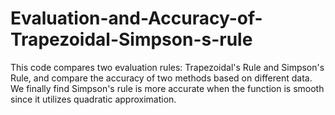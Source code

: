 # Evaluation-and-Accuracy-of-Trapezoidal-Simpson-s-rule
This code compares two evaluation rules: Trapezoidal's Rule and Simpson's Rule, and compare the accuracy of two methods based on different data. We finally find Simpson's rule is more accurate when the function is smooth since it utilizes quadratic approximation.
